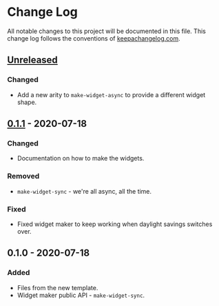 # Change Log
All notable changes to this project will be documented in this file. This change log follows the conventions of [keepachangelog.com](http://keepachangelog.com/).

## [Unreleased]
### Changed
- Add a new arity to `make-widget-async` to provide a different widget shape.

## [0.1.1] - 2020-07-18
### Changed
- Documentation on how to make the widgets.

### Removed
- `make-widget-sync` - we're all async, all the time.

### Fixed
- Fixed widget maker to keep working when daylight savings switches over.

## 0.1.0 - 2020-07-18
### Added
- Files from the new template.
- Widget maker public API - `make-widget-sync`.

[Unreleased]: https://github.com/your-name/find-squares/compare/0.1.1...HEAD
[0.1.1]: https://github.com/your-name/find-squares/compare/0.1.0...0.1.1
